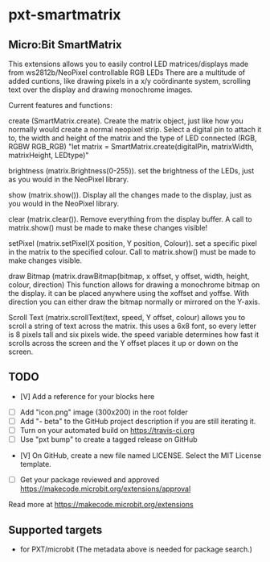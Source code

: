 # pxt-smartmatrix

## Micro:Bit SmartMatrix

This extensions allows you to easily control LED matrices/displays made from ws2812b/NeoPixel controllable RGB LEDs
There are a multitude of added cuntions, like drawing pixels in a x/y coördinante system, scrolling text over the display and drawing monochrome images.

Current features and functions:

create (SmartMatrix.create). Create the matrix object, just like how you normally would create a normal neopixel strip.
Select a digital pin to attach it to, the width and height of the matrix and the type of LED connected (RGB, RGBW RGB_RGB)
"let matrix = SmartMatrix.create(digitalPin, matrixWidth, matrixHeight, LEDtype)"

brightness (matrix.Brightness(0-255)). set the brightness of the LEDs, just as you would in the NeoPixel library.

show (matrix.show()). Display all the changes made to the display, just as you would in the NeoPixel library.

clear (matrix.clear()). Remove everything from the display buffer. A call to matrix.show() must be made to make these changes visible!

setPixel (matrix.setPixel(X position, Y position, Colour)). set a specific pixel in the matrix to the specified colour. Call to matrix.show() must be made to make changes visible.

draw Bitmap (matrix.drawBitmap(bitmap, x offset, y offset, width, height, colour, direction)
This function allows for drawing a monochrome bitmap on the display. it can be placed anywhere using the xoffset and yoffse. With direction you can either draw the bitmap normally or mirrored on the Y-axis.

Scroll Text (matrix.scrollText(text, speed, Y offset, colour) allows you to scroll a string of text across the matrix. this uses a 6x8 font, so every letter is 8 pixels tall and six pixels wide. the speed variable determines how fast it scrolls across the screen and the Y offset places it up or down on the screen.

## TODO

- [V] Add a reference for your blocks here
- [ ] Add "icon.png" image (300x200) in the root folder
- [ ] Add "- beta" to the GitHub project description if you are still iterating it.
- [ ] Turn on your automated build on https://travis-ci.org
- [ ] Use "pxt bump" to create a tagged release on GitHub
- [V] On GitHub, create a new file named LICENSE. Select the MIT License template.
- [ ] Get your package reviewed and approved https://makecode.microbit.org/extensions/approval

Read more at https://makecode.microbit.org/extensions

## Supported targets

* for PXT/microbit
(The metadata above is needed for package search.)

